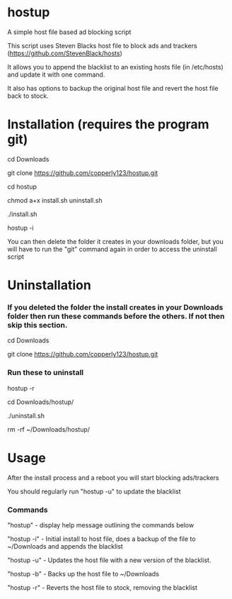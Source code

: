 # hostup
A simple host file based ad blocking script

This script uses Steven Blacks host file to block ads and trackers (https://github.com/StevenBlack/hosts)

It allows you to append the blacklist to an existing hosts file (in /etc/hosts) and update it with one command.

It also has options to backup the original host file and revert the host file back to stock.

# Installation (requires the program git)
cd Downloads

git clone https://github.com/copperly123/hostup.git

cd hostup

chmod a+x install.sh uninstall.sh

./install.sh

hostup -i

You can then delete the folder it creates in your downloads folder, but you will have to run the "git" command again in order to access the uninstall script

# Uninstallation
### If you deleted the folder the install creates in your Downloads folder then run these commands before the others. If not then skip this section.

cd Downloads

git clone https://github.com/copperly123/hostup.git

### Run these to uninstall
hostup -r

cd Downloads/hostup/

./uninstall.sh

rm -rf ~/Downloads/hostup/

# Usage

After the install process and a reboot you will start blocking ads/trackers

You should regularly run "hostup -u" to update the blacklist

### Commands

"hostup" - display help message outlining the commands below

"hostup -i" - Initial install to host file, does a backup of the file to ~/Downloads and appends the blacklist

"hostup -u" - Updates the host file with a new version of the blacklist.

"hostup -b" - Backs up the host file to ~/Downloads

"hostup -r" - Reverts the host file to stock, removing the blacklist
